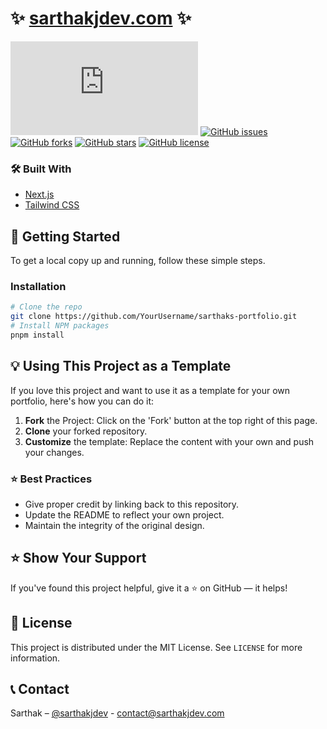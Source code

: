# :sparkles: [sarthakjdev.com](https://sarthakjdev.com) :sparkles:

[![Website](https://img.shields.io/website?down_color=red&down_message=offline&up_message=online&url=https%3A%2F%sarthakjdev.com)](https://yourwebsite.com)
[![GitHub issues](https://img.shields.io/github/issues/sarthakjdev/sarthaks-portfolio.svg)](https://github.com/sarthakjdev/sarthaks-portfolio/issues/)
[![GitHub forks](https://img.shields.io/github/forks/sarthakjdev/sarthaks-portfolio.svg)](https://github.com/sarthakjdev/sarthaks-portfolio/network)
[![GitHub stars](https://img.shields.io/github/stars/sarthakjdev/sarthaks-portfolio.svg)](https://github.com/sarthakjdev/sarthaks-portfolio/stargazers)
[![GitHub license](https://img.shields.io/github/license/sarthakjdev/sarthaks-portfolio.svg)](https://github.com/sarthakjdev/sarthaks-portfolio/blob/master/LICENSE)

### :hammer_and_wrench: Built With

-   [Next.js](https://nextjs.org/)
-   [Tailwind CSS](https://tailwindcss.com/)

## :rocket: Getting Started

To get a local copy up and running, follow these simple steps.

### Installation

```bash
# Clone the repo
git clone https://github.com/YourUsername/sarthaks-portfolio.git
# Install NPM packages
pnpm install
```

## :bulb: Using This Project as a Template

If you love this project and want to use it as a template for your own portfolio, here's how you can do it:

1. **Fork** the Project: Click on the 'Fork' button at the top right of this page.
2. **Clone** your forked repository.
3. **Customize** the template: Replace the content with your own and push your changes.

### :star: Best Practices

-   Give proper credit by linking back to this repository.
-   Update the README to reflect your own project.
-   Maintain the integrity of the original design.

## :star: Show Your Support

If you've found this project helpful, give it a :star: on GitHub — it helps!

## :page_with_curl: License

This project is distributed under the MIT License. See `LICENSE` for more information.

## :telephone_receiver: Contact

Sarthak – [@sarthakjdev](https://twitter.com/sarthakjdev) - contact@sarthakjdev.com
